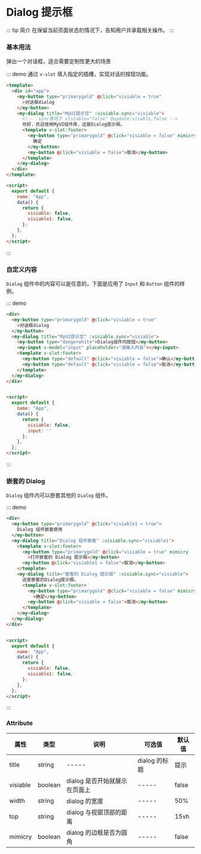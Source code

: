 # Dialog 提示框
::: tip 简介
在保留当前页面状态的情况下，告知用户并承载相关操作。
:::

### 基本用法
弹出一个对话框，适合需要定制性更大的场景

::: demo 通过 `v-slot` 填入指定的插槽，实现对话的按钮功能。
```html
<template>
  <div id="app">
    <my-button type="primarygold" @click="visiable = true"
      >对话框dialog
    </my-button>
    <my-dialog title="MyUI提示您" :visiable.sync="visiable">
      <!-- .sync等同于 visiable="false" @update:visable,false -->
      你好，欢迎使用MyUI组件库，这是Dialog提示框。
      <template v-slot:footer>
        <my-button type="primarygold" @click="visiable = false" mimicry>
          确定
        </my-button>
        <my-button @click="visiable = false">取消</my-button>
      </template>
    </my-dialog>
  </div>
</template>

<script>
  export default {
    name: "App",
    data() {
      return {
        visiable: false,
        visiable1: false,
      };
    },
  };
</script>
```
:::


### 自定义内容
`Dialog` 组件中的内容可以是任意的，下面是应用了 `Input` 和 `Button` 组件的样例。

::: demo
```html
<div>
  <my-button type="primarygold" @click="visiable = true"
    >对话框dialog
  </my-button>
  <my-dialog title="MyUI提示您" :visiable.sync="visiable">
    <my-button type="dangerwhite">Dialog组件内按钮</my-button>
    <my-input v-model="input" placeholder="请输入内容"></my-input>
    <template v-slot:footer>
      <my-button type="default" @click="visiable = false">确认</my-button>
      <my-button type="default" @click="visiable = false">取消</my-button>
    </template>
  </my-dialog>
</div>


<script>
  export default {
    name: "App",
    data() {
      return {
        visiable: false,
        input: ''
      };
    },
  };
</script>
```
:::

### 嵌套的 Dialog
`Dialog` 组件内可以嵌套其他的 `Dialog` 组件。

::: demo
```html
<div>
  <my-button type="primarygold" @click="visiable1 = true">
    Dialog 组件嵌套使用
  </my-button>
  <my-dialog title="Dialog 组件嵌套" :visiable.sync="visiable1">
    <template v-slot:footer>
      <my-button type="primarygold" @click="visiable = true" mimicry
        >打开嵌套的 Dialog 提示框</my-button>
      <my-button @click="visiable1 = false">取消</my-button>
    </template>
    <my-dialog title="嵌套的 Dialog 提示框" :visiable.sync="visiable">
      这是嵌套的Dialog提示框。
      <template v-slot:footer>
        <my-button type="primarygold" @click="visiable = false" mimicry
          >确定</my-button>
        <my-button @click="visiable = false">取消</my-button>
      </template>
    </my-dialog>
  </my-dialog>
</div>


<script>
  export default {
    name: "App",
    data() {
      return {
        visiable: false,
        visiable1: false,
      };
    },
  };
</script>
```
:::


### Attribute
| 属性 | 类型 | 说明 | 可选值 | 默认值 |
| ---- | ------ | ------| ------| ----- |
| title | string | ----- | dialog 的标题 | 提示 |
| visiable | boolean | dialog 是否开始就展示在页面上 | ----- | false |
| width | string | dialog 的宽度 | ----- | 50% |
| top | string | dialog 与视窗顶部的距离 | ----- | 15vh |
| mimicry | boolean | dialog 的边框是否为圆角 | ----- | false |
